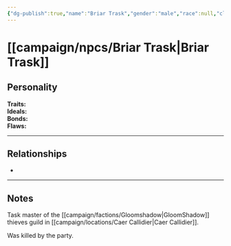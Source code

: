 ```yaml
---
{"dg-publish":true,"name":"Briar Trask","gender":"male","race":null,"class":null,"level":null,"alignment":null,"background":null,"role":"Task master","status":"dead","current_location":null,"faction":["[[Gloomshadow]]"],"affiliation":null,"first_appearance":null,"description":null,"tags":["character","npc"],"permalink":"/campaign/npcs/briar-trask/","dgPassFrontmatter":true,"noteIcon":"","created":"2025-10-26T19:28:08.169-07:00","updated":"2025-10-27T13:36:56.755-07:00"}
---
```


# [[campaign/npcs/Briar Trask\|Briar Trask]]

## Personality
**Traits:**  
**Ideals:**  
**Bonds:**  
**Flaws:**  

---

## Relationships
- 

---

## Notes
Task master of the [[campaign/factions/Gloomshadow\|GloomShadow]] thieves guild in [[campaign/locations/Caer Callidier\|Caer Callidier]]. 

Was killed by the party.